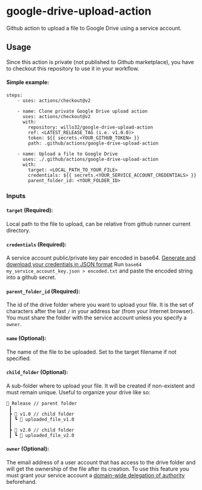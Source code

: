 # google-drive-upload-action
Github action to upload a file to Google Drive using a service account.

## Usage
Since this action is private (not published to Github marketplace), you have to checkout this repository to use it in your workflow.

#### Simple example:
```
steps:
    - uses: actions/checkout@v2

    - name: Clone private Google Drive upload action
      uses: actions/checkout@v2
      with:
        repository: willo32/google-drive-upload-action
        ref: <LATEST_RELEASE_TAG (i.e. v1.0.0)>
        token: ${{ secrets.<YOUR_GITHUB_TOKEN> }}
        path: .github/actions/google-drive-upload-action

    - name: Upload a file to Google Drive
      uses: ./.github/actions/google-drive-upload-action
      with:
        target: <LOCAL_PATH_TO_YOUR_FILE>
        credentials: ${{ secrets.<YOUR_SERVICE_ACCOUNT_CREDENTIALS> }}
        parent_folder_id: <YOUR_FOLDER_ID>
```

### Inputs
#### `target` (Required):
Local path to the file to upload, can be relative from github runner current directory.

#### `credentials` (Required):
A service account public/private key pair encoded in base64.
[Generate and download your credentials in JSON format](https://cloud.google.com/iam/docs/creating-managing-service-account-keys#creating_service_account_keys)
Run `base64 my_service_account_key.json > encoded.txt` and paste the encoded string into a github secret.

#### `parent_folder_id` (Required):
The id of the drive folder where you want to upload your file. It is the set of characters after the last `/` in your address bar (from your Internet browser). You must share the folder with the service account unless you specify a `owner`.

#### `name` (Optional):
The name of the file to be uploaded. Set to the target filename if not specified.

#### `child_folder` (Optional):
A sub-folder where to upload your file. It will be created if non-existent and must remain unique. Useful to organize your drive like so:

```
📂 Release // parent folder
 ┃
 ┣ 📂 v1.0 // child folder
 ┃ ┗ 📜 uploaded_file_v1.0
 ┃
 ┣ 📂 v2.0 // child folder
 ┃ ┗ 📜 uploaded_file_v2.0
```

#### `owner` (Optional):
The email address of a user account that has access to the drive folder and will get the ownership of the file after its creation. To use this feature you must grant your service account a [domain-wide delegation of authority](https://developers.google.com/admin-sdk/directory/v1/guides/delegation) beforehand.
